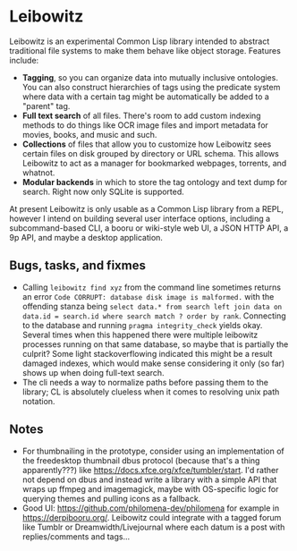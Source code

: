 Leibowitz
=========

Leibowitz is an experimental Common Lisp library intended to abstract
traditional file systems to make them behave like object storage.
Features include:

* **Tagging**, so you can organize data into mutually inclusive
  ontologies.  You can also construct hierarchies of tags using the
  predicate system where data with a certain tag might be
  automatically be added to a "parent" tag.
* **Full text search** of all files.  There's room to add custom
  indexing methods to do things like OCR image files and import
  metadata for movies, books, and music and such.
* **Collections** of files that allow you to customize how Leibowitz
  sees certain files on disk grouped by directory or URL schema.  This
  allows Leibowitz to act as a manager for bookmarked webpages,
  torrents, and whatnot.
* **Modular backends** in which to store the tag ontology and text
  dump for search.  Right now only SQLite is supported.

At present Leibowitz is only usable as a Common Lisp library from a
REPL, however I intend on building several user interface options,
including a subcommand-based CLI, a booru or wiki-style web UI, a JSON
HTTP API, a 9p API, and maybe a desktop application.

Bugs, tasks, and fixmes
-----------------------
* Calling `leibowitz find xyz` from the command line sometimes returns
  an error `Code CORRUPT: database disk image is malformed.` with the
  offending stanza being `select data.* from search left join data on
  data.id = search.id where search match ? order by rank`.  Connecting
  to the database and running `pragma integrity_check` yields okay.
  Several times when this happened there were multiple leibowitz
  processes running on that same database, so maybe that is partially
  the culprit?  Some light stackoverflowing indicated this might be a
  result damaged indexes, which would make sense considering it only
  (so far) shows up when doing full-text search.
* The cli needs a way to normalize paths before passing them to the
  library; CL is absolutely clueless when it comes to resolving unix
  path notation.

Notes
-----
* For thumbnailing in the prototype, consider using an implementation
  of the freedesktop thumbnail dbus protocol (because that's a thing
  apparently???) like <https://docs.xfce.org/xfce/tumbler/start>.  I'd
  rather not depend on dbus and instead write a library with a simple
  API that wraps up ffmpeg and imagemagick, maybe with OS-specific
  logic for querying themes and pulling icons as a fallback.
* Good UI: <https://github.com/philomena-dev/philomena> for example in
  <https://derpibooru.org/>.  Leibowitz could integrate with a tagged
  forum like Tumblr or Dreamwidth/Livejournal where each datum is a
  post with replies/comments and tags...
